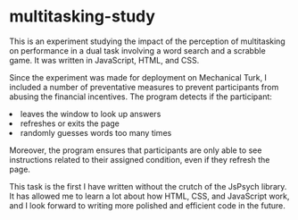 # multitasking-study
This is an experiment studying the impact of the perception of multitasking on performance in a dual task involving a word search and a scrabble game. It was written in JavaScript, HTML, and CSS.

Since the experiment was made for deployment on Mechanical Turk, I included a number of preventative measures to prevent participants from abusing the financial incentives. The program detects if the participant:
<li>leaves the window to look up answers</li>
<li>refreshes or exits the page</lie>
<li>randomly guesses words too many times</lie>

Moreover, the program ensures that participants are only able to see instructions related to their assigned condition, even if they refresh the page.

This task is the first I have written without the crutch of the JsPsych library. It has allowed me to learn a lot about how HTML, CSS, and JavaScript work, and I look forward to writing more polished and efficient code in the future.

